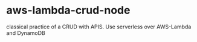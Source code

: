 # aws-lambda-crud-node
classical practice of a CRUD with APIS. Use serverless over AWS-Lambda and DynamoDB
